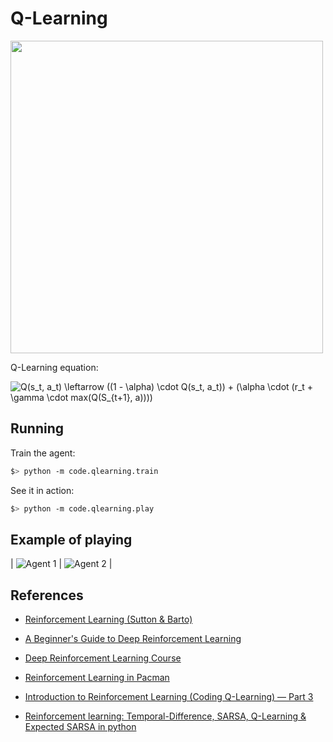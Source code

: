 # Q-Learning

<img src="https://raw.githubusercontent.com/rdenadai/AI-Study-Notebooks/master/images/simple_RL_schema.png" width="500px"/>

Q-Learning equation:

<img src="https://latex.codecogs.com/svg.latex?Q(s_t,&space;a_t)&space;\leftarrow&space;((1&space;-&space;\alpha)&space;\cdot&space;Q(s_t,&space;a_t))&space;&plus;&space;(\alpha&space;\cdot&space;(r_t&space;&plus;&space;\gamma&space;\cdot&space;max(Q(S_{t&plus;1},&space;a))))" title="Q(s_t, a_t) \leftarrow ((1 - \alpha) \cdot Q(s_t, a_t)) + (\alpha \cdot (r_t + \gamma \cdot max(Q(S_{t+1}, a))))" />


## Running

Train the agent:
```bash
$> python -m code.qlearning.train
```

See it in action:
```bash
$> python -m code.qlearning.play
```

## Example of playing

| ![Agent 1](https://raw.githubusercontent.com/rdenadai/AI-Study-Notebooks/master/images/qlearning_01.gif) | ![Agent 2](https://raw.githubusercontent.com/rdenadai/AI-Study-Notebooks/master/images/qlearning_02.gif) |



## References

 - [Reinforcement Learning (Sutton & Barto)](http://incompleteideas.net/book/RLbook2018.pdf)

 - [A Beginner's Guide to Deep Reinforcement Learning](https://skymind.ai/wiki/deep-reinforcement-learning)

 - [Deep Reinforcement Learning Course](https://simoninithomas.github.io/Deep_reinforcement_learning_Course/)

 - [Reinforcement Learning in Pacman](http://cs229.stanford.edu/proj2017/final-reports/5241109.pdf)

 - [Introduction to Reinforcement Learning (Coding Q-Learning) — Part 3](https://medium.com/swlh/introduction-to-reinforcement-learning-coding-q-learning-part-3-9778366a41c0)

 - [Reinforcement learning: Temporal-Difference, SARSA, Q-Learning & Expected SARSA in python](https://towardsdatascience.com/reinforcement-learning-temporal-difference-sarsa-q-learning-expected-sarsa-on-python-9fecfda7467e)